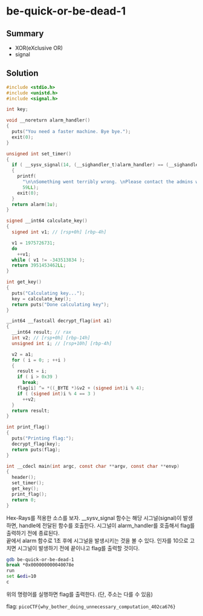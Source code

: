 # be-quick-or-be-dead-1

## Summary
* XOR(eXclusive OR)
* signal

## Solution
``` c
#include <stdio.h>
#include <unistd.h>
#include <signal.h>

int key;

void __noreturn alarm_handler()
{
  puts("You need a faster machine. Bye bye.");
  exit(0);
}

unsigned int set_timer()
{
  if ( __sysv_signal(14, (__sighandler_t)alarm_handler) == (__sighandler_t)-1LL )
  {
    printf(
      "\n\nSomething went terribly wrong. \nPlease contact the admins with \"be-quick-or-be-dead-1.c:%d\".\n",
      59LL);
    exit(0);
  }
  return alarm(1u);
}

signed __int64 calculate_key()
{
  signed int v1; // [rsp+0h] [rbp-4h]

  v1 = 1975726731;
  do
    ++v1;
  while ( v1 != -343513834 );
  return 3951453462LL;
}

int get_key()
{
  puts("Calculating key...");
  key = calculate_key();
  return puts("Done calculating key");
}

__int64 __fastcall decrypt_flag(int a1)
{
  __int64 result; // rax
  int v2; // [rsp+0h] [rbp-14h]
  unsigned int i; // [rsp+10h] [rbp-4h]

  v2 = a1;
  for ( i = 0; ; ++i )
  {
    result = i;
    if ( i > 0x39 )
      break;
    flag[i] ^= *((_BYTE *)&v2 + (signed int)i % 4);
    if ( (signed int)i % 4 == 3 )
      ++v2;
  }
  return result;
}

int print_flag()
{
  puts("Printing flag:");
  decrypt_flag(key);
  return puts(flag);
}

int __cdecl main(int argc, const char **argv, const char **envp)
{
  header();
  set_timer();
  get_key();
  print_flag();
  return 0;
}
```

Hex-Rays를 적용한 소스를 보자. __sysv_signal 함수는 해당 시그널(signal)이 발생하면, handle에 전달된 함수를 호출한다. 시그널이 alarm_handler를 호출해서 flag를 출력하기 전에 종료된다.  
끝에서 alarm 함수로 1초 후에 시그널을 발생시키는 것을 볼 수 있다. 인자를 10으로 고치면 시그널이 발생하기 전에 끝이나고 flag를 출력할 것이다.

``` bash
gdb be-quick-or-be-dead-1
break *0x000000000040078e
run
set &edi=10
c
```

위의 명령어를 실행하면 flag를 출력한다. (단, 주소는 다를 수 있음)  

flag: `picoCTF{why_bother_doing_unnecessary_computation_402ca676}`
